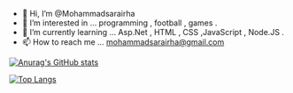 - 👋 Hi, I’m @Mohammadsarairha
- 👀 I’m interested in ... programming , football , games .
- 🌱 I’m currently learning ... Asp.Net , HTML , CSS ,JavaScript , Node.JS .
- 📫 How to reach me ... mohammadsarairha@gmail.com

[![Anurag's GitHub stats](https://github-readme-stats.vercel.app/api?username=Mohammadsarairha)](https://github.com/anuraghazra/github-readme-stats)
<!---
Mohammadsarairha/Mohammadsarairha is a ✨ special ✨ repository because its `README.md` (this file) appears on your GitHub profile.
You can click the Preview link to take a look at your changes.
--->

[![Top Langs](https://github-readme-stats.vercel.app/api/top-langs/?username=Mohammadsarairha&layout=compact)](https://github.com/anuraghazra/github-readme-stats)
